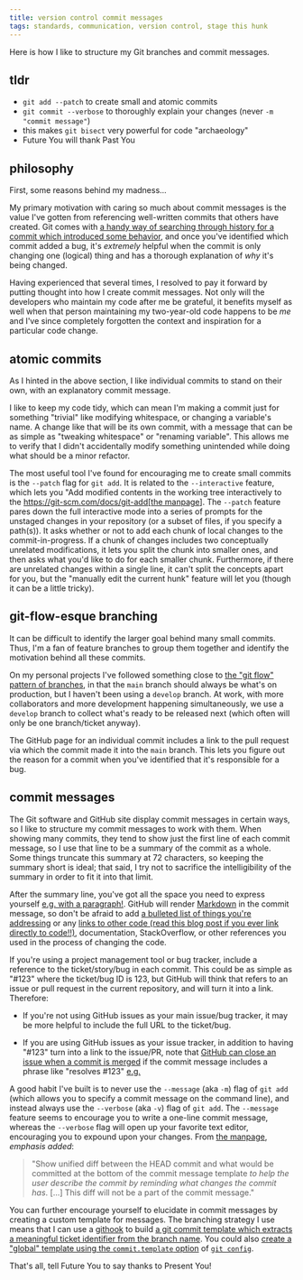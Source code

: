 ```yaml
---
title: version control commit messages
tags: standards, communication, version control, stage this hunk
---
```


Here is how I like to structure my Git branches and commit messages.


## tldr

* `git add --patch` to create small and atomic commits
* `git commit --verbose` to thoroughly explain your changes (never `-m "commit message"`)
* this makes `git bisect` very powerful for code "archaeology"
* Future You will thank Past You


## philosophy

First, some reasons behind my madness...

My primary motivation with caring so much about commit messages is the value I've gotten from referencing well-written commits that others have created. Git comes with [a handy way of searching through history for a commit which introduced some behavior](https://git-scm.com/docs/git-bisect), and once you've identified which commit added a bug, it's _extremely_ helpful when the commit is only changing one (logical) thing and has a thorough explanation of _why_ it's being changed.

Having experienced that several times, I resolved to pay it forward by putting thought into how I create commit messages. Not only will the developers who maintain my code after me be grateful, it benefits myself as well when that person maintaining my two-year-old code happens to be _me_ and I've since completely forgotten the context and inspiration for a particular code change.


## atomic commits

As I hinted in the above section, I like individual commits to stand on their own, with an explanatory commit message.

I like to keep my code tidy, which can mean I'm making a commit just for something "trivial" like modifying whitespace, or changing a variable's name. A change like that will be its own commit, with a message that can be as simple as "tweaking whitespace" or "renaming variable". This allows me to verify that I didn't accidentally modify something unintended while doing what should be a minor refactor.

The most useful tool I've found for encouraging me to create small commits is the `--patch` flag for `git add`. It is related to the `--interactive` feature, which lets you "Add modified contents in the working tree interactively to the [https://git-scm.com/docs/git-add[the manpage](index" )]. The `--patch` feature pares down the full interactive mode into a series of prompts for the unstaged changes in your repository (or a subset of files, if you specify a path(s)). It asks whether or not to add each chunk of local changes to the commit-in-progress. If a chunk of changes includes two conceptually unrelated modifications, it lets you split the chunk into smaller ones, and then asks what you'd like to do for each smaller chunk. Furthermore, if there are unrelated changes within a single line, it can't split the concepts apart for you, but the "manually edit the current hunk" feature will let you (though it can be a little tricky).


## git-flow-esque branching

It can be difficult to identify the larger goal behind many small commits. Thus, I'm a fan of feature branches to group them together and identify the motivation behind all these commits.

On my personal projects I've followed something close to [the "git flow" pattern of branches](http://nvie.com/posts/a-successful-git-branching-model/), in that the `main` branch should always be what's on production, but I haven't been using a `develop` branch. At work, with more collaborators and more development happening simultaneously, we use a `develop` branch to collect what's ready to be released next (which often will only be one branch/ticket anyway).

The GitHub page for an individual commit includes a link to the pull request via which the commit made it into the `main` branch. This lets you figure out the reason for a commit when you've identified that it's responsible for a bug.


## commit messages

The Git software and GitHub site display commit messages in certain ways, so I like to structure my commit messages to work with them. When showing many commits, they tend to show just the first line of each commit message, so I use that line to be a summary of the commit as a whole. Some things truncate this summary at 72 characters, so keeping the summary short is ideal; that said, I try not to sacrifice the intelligibility of the summary in order to fit it into that limit.

After the summary line, you've got all the space you need to express yourself [e.g. with a paragraph!]((https://github.com/alxndr/lyriki/commit/a01056c21db5619e13d282d6e2b524857411b443)). GitHub will render [Markdown](https://guides.github.com/features/mastering-markdown/) in the commit message, so don't be afraid to add [a bulleted list of things you're addressing](https://github.com/alxndr/lyrem-ipsum/commit/b72bf9683ed40824e29c4c063100c37172aa5557) or any [links to other code (read this blog post if you ever link directly to code!!)](https://alxndr.github.io/blog/2016/05/06/linking-to-code-always-use-an-href-which-is-tied-to-a-specific-commit.html), documentation, StackOverflow, or other references you used in the process of changing the code.

If you're using a project management tool or bug tracker, include a reference to the ticket/story/bug in each commit. This could be as simple as "#123" where the ticket/bug ID is 123, but GitHub will think that refers to an issue or pull request in the current repository, and will turn it into a link. Therefore:

* If you're not using GitHub issues as your main issue/bug tracker, it may be more helpful to include the full URL to the ticket/bug.

* If you are using GitHub issues as your issue tracker, in addition to having "#123" turn into a link to the issue/PR, note that [GitHub can close an issue when a commit is merged](https://help.github.com/articles/closing-issues-via-commit-messages/) if the commit message includes a phrase like "resolves #123" [e.g.]((https://github.com/alxndr/lyriki/commit/cf3dc401ca9b2715474a7ef3ad77cbe85e31fb66))

A good habit I've built is to never use the `--message` (aka `-m`) flag of `git add` (which allows you to specify a commit message on the command line), and instead always use the `--verbose` (aka `-v`) flag of `git add`. The `--message` feature seems to encourage you to write a one-line commit message, whereas the `--verbose` flag will open up your favorite text editor, encouraging you to expound upon your changes. From [the manpage](https://git-scm.com/docs/git-add), *emphasis added*:

> "Show unified diff between the HEAD commit and what would be committed at the bottom of the commit message template *to help the user describe the commit by reminding what changes the commit has*. [...] This diff will not be a part of the commit message."

You can further encourage yourself to elucidate in commit messages by creating a custom template for messages. The branching strategy I use means that I can use a [githook](https://git-scm.com/docs/githooks) to build [a git commit template which extracts a meaningful ticket identifier from the branch name](https://github.com/alxndr/dotfiles/blob/619554a025950191510794d739b9e21cd19b2b8e/git-hooks/prepare-commit-msg).
You could also [create a "global" template using the `commit.template` option](https://robots.thoughtbot.com/better-commit-messages-with-a-gitmessage-template) of [`git config`](https://git-scm.com/docs/git-config).

That's all, tell Future You to say thanks to Present You!
